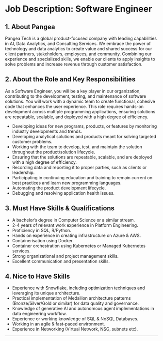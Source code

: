 # Job Description: Software Engineer

## 1. About Pangea
Pangea Tech is a global product-focused company with leading capabilities in AI, Data Analytics, and Consulting Services. We embrace the power of technology and data analytics to create value and shared success for our client partners, stakeholders, employees, and community. Combining our experience and specialized skills, we enable our clients to apply insights to solve problems and increase revenue through customer satisfaction.

## 2. About the Role and Key Responsibilities
As a Software Engineer, you will be a key player in our organization, contributing to the development, testing, and maintenance of software solutions. You will work with a dynamic team to create functional, cohesive code that enhances the user experience. This role requires hands-on development across multiple programming applications, ensuring solutions are repeatable, scalable, and deployed with a high degree of efficiency.

*   Developing ideas for new programs, products, or features by monitoring industry developments and trends.
*   Developing analytical solutions and products meant for solving targeted customer problems.
*   Working with the team to develop, test, and maintain the solution throughout the product/solution lifecycle.
*   Ensuring that the solutions are repeatable, scalable, and are deployed with a high degree of efficiency.
*   Recording data and reporting it to proper parties, such as clients or leadership.
*   Participating in continuing education and training to remain current on best practices and learn new programming languages.
*   Automating the product development lifecycle.
*   Debugging and resolving application health issues.

## 3. Must Have Skills & Qualifications
*   A bachelor’s degree in Computer Science or a similar stream.
*   2-4 years of relevant work experience in Platform Engineering.
*   Proficiency in SQL, R/Python.
*   Hands on experience in creating infrastructure on Azure & AWS.
*   Containerisation using Docker.
*   Container orchestration using Kubernetes or Managed Kubernetes services.
*   Strong organizational and project management skills.
*   Excellent communication and presentation skills.

## 4. Nice to Have Skills
*   Experience with Snowflake, including optimization techniques and leveraging its unique architecture.
*   Practical implementation of Medallion architecture patterns (Bronze/Silver/Gold or similar) for data quality and governance.
*   Knowledge of generative AI and autonomous agent implementations in data engineering workflow.
*   Experience or working knowledge of SQL & NoSQL Databases.
*   Working in an agile & fast-paced environment.
*   Experience in Networking (Virtual Network, NSG, subnets etc).

---